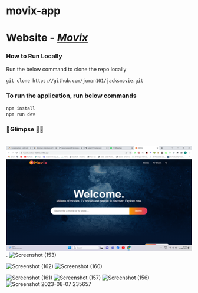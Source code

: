 # movix-app

# Website - <em>[Movix](https://movix-net.vercel.app/)</em>
### How to Run Locally
Run the below command to clone the repo locally
```
git clone https://github.com/juman101/jacksmovie.git
``` 

### To run the application, run below commands 
```
npm install
npm run dev
```


### :rocket:Glimpse :dizzy::dizzy:<br><br>
![Screenshot (163)](https://github.com/juman101/jacksmovie/blob/master/Screenshot%20(86).png).
![Screenshot (153)](https://github.com/pravinargade18/movix-app/assets/85402377/bc21630e-b092-41e3-b4be-c9e7f7f8b3cc)

![Screenshot (162)](https://github.com/pravinargade18/movix-app/assets/85402377/26ee624d-34c7-47a0-b1dc-bb65f31f8726)
![Screenshot (160)](https://github.com/pravinargade18/movix-app/assets/85402377/ccd58175-53ba-46e0-a124-94a2f8b2416c)

![Screenshot (161)](https://github.com/pravinargade18/movix-app/assets/85402377/41a2cc58-3097-444c-80de-57aba8d8e408)
![Screenshot (157)](https://github.com/pravinargade18/movix-app/assets/85402377/683c2b2b-d12d-448e-a3a6-03a8462d28b8)
![Screenshot (156)](https://github.com/pravinargade18/movix-app/assets/85402377/9452bfd3-80a6-4cd6-b693-3b6c89f7193b)
![Screenshot 2023-08-07 235657](https://github.com/pravinargade18/movix-app/assets/85402377/d2f4899a-633b-43b2-8678-803b36844829)

